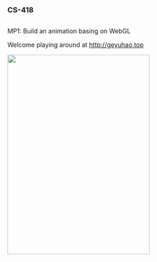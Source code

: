 ### CS-418

##
MP1: Build an animation basing on WebGL

Welcome playing around at http://geyuhao.top

<img width="320" height="450" src="https://github.com/Geyuhao/CS-418/blob/main/img/mp1.gif"/>
